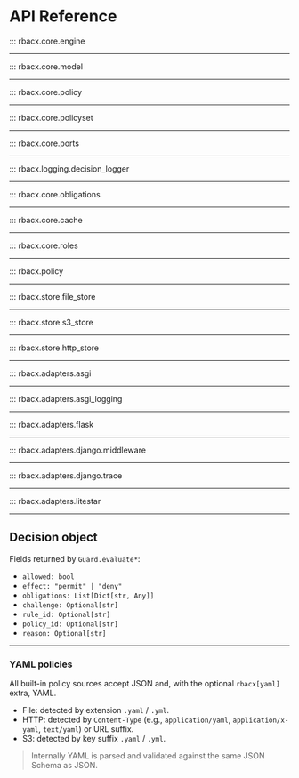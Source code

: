 
# API Reference

::: rbacx.core.engine
___
::: rbacx.core.model
___
::: rbacx.core.policy
___
::: rbacx.core.policyset
___
::: rbacx.core.ports
___
::: rbacx.logging.decision_logger
___
::: rbacx.core.obligations
___
::: rbacx.core.cache
___
::: rbacx.core.roles
___
::: rbacx.policy
___
::: rbacx.store.file_store
___
::: rbacx.store.s3_store
___
::: rbacx.store.http_store
___
::: rbacx.adapters.asgi
___
::: rbacx.adapters.asgi_logging
___
::: rbacx.adapters.flask
___
::: rbacx.adapters.django.middleware
___
::: rbacx.adapters.django.trace
___
::: rbacx.adapters.litestar
___

## Decision object

Fields returned by `Guard.evaluate*`:

- `allowed: bool`
- `effect: "permit" | "deny"`
- `obligations: List[Dict[str, Any]]`
- `challenge: Optional[str]`
- `rule_id: Optional[str]`
- `policy_id: Optional[str]`
- `reason: Optional[str]`
___

### YAML policies

All built-in policy sources accept JSON and, with the optional `rbacx[yaml]` extra, YAML.

- File: detected by extension `.yaml` / `.yml`.
- HTTP: detected by `Content-Type` (e.g., `application/yaml`, `application/x-yaml`, `text/yaml`) or URL suffix.
- S3: detected by key suffix `.yaml` / `.yml`.

> Internally YAML is parsed and validated against the same JSON Schema as JSON.
